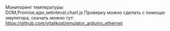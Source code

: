 Мониторинг температуры:<br>
DOM,Promise,ajax,setinteval,chart.js
Проверку можно сделать с помощю эмулятора, скачать можно тут:<br>
https://github.com/vitalikost/emulator_arduino_ethernet
